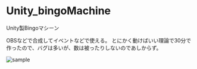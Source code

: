 # Unity_bingoMachine
Unity製Bingoマシーン

OBSなどで合成してイベントなどで使える。
とにかく動けばいい理論で30分で作ったので、バグは多いが、数は被ったりしないのであしからず。

![sample](https://drive.google.com/uc?authuser=0&id=1WB9uAbFdJKAC8eX8_G-mftN_13VB27ai&export=download)
